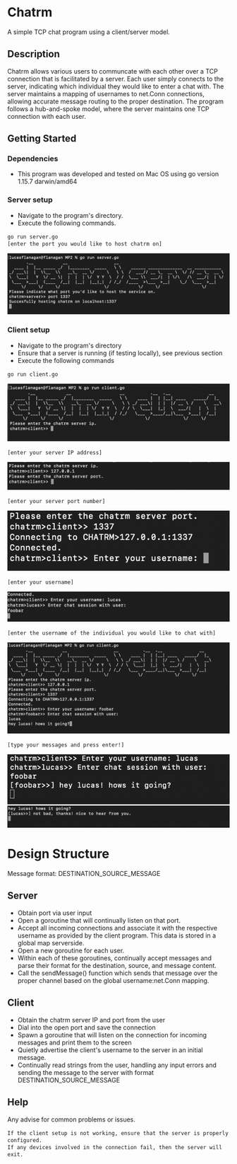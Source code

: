 # Chatrm 

A simple TCP chat program using a client/server model.

## Description

Chatrm allows various users to communcate with each other over a TCP connection that is facilitated by a server. Each user simply connects to the server,
indicating which individual they would like to enter a chat with. The server maintains a mapping of usernames to net.Conn connections, allowing accurate message routing to the proper destination. The program follows a hub-and-spoke model, where the server maintains one TCP connection with each user. 

## Getting Started

### Dependencies

* This program was developed and tested on Mac OS using go version 1.15.7 darwin/amd64

### Server setup

* Navigate to the program's directory.
* Execute the following commands.
```
go run server.go 
[enter the port you would like to host chatrm on]
```

![img](/images/server2.png)

### Client setup

* Navigate to the program's directory
* Ensure that a server is running (if testing locally), see previous section
* Execute the following commands
```
go run client.go
```

![img](/images/client1.png)
```
[enter your server IP address]
```
![img](/images/client2.png)
```
[enter your server port number]
```
![img](/images/client3.png)
```
[enter your username]
```
![img](/images/client4.png)
```
[enter the username of the individual you would like to chat with]
```
![img](/images/client6.png)
```
[type your messages and press enter!]
```
![img](/images/client7.png)
![img](/images/client8.png)

# Design Structure

Message format: DESTINATION_SOURCE_MESSAGE

## Server
* Obtain port via user input
* Open a goroutine that will continually listen on that port.
* Accept all incoming connections and associate it with the respective username as provided by the client program. This data is stored in a global map serverside.
* Open a new goroutine for each user.
* Within each of these goroutines, continually accept messages and parse their format for the destination, source, and message content. 
* Call the sendMessage() function which sends that message over the proper channel based on the global username:net.Conn mapping.

## Client
* Obtain the chatrm server IP and port from the user
* Dial into the open port and save the connection
* Spawn a goroutine that will listen on the connection for incoming messages and print them to the screen
* Quietly advertise the client's username to the server in an initial message. 
* Continually read strings from the user, handling any input errors and sending the message to the server with format DESTINATION_SOURCE_MESSAGE

## Help

Any advise for common problems or issues.
```
If the client setup is not working, ensure that the server is properly configured.
If any devices involved in the connection fail, then the server will exit. 
```
